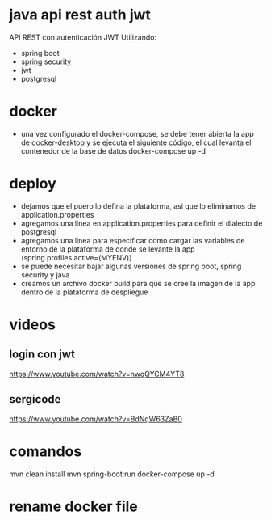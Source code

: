 # java api rest auth jwt
API REST con autenticación JWT
Utilizando:
- spring boot
- spring security
- jwt
- postgresql

# docker
- una vez configurado el docker-compose, se debe tener abierta la app de docker-desktop y se ejecuta el siguiente código, el cual levanta el contenedor de la base de datos
docker-compose up -d

# deploy

- dejamos que el puero lo defina la plataforma, asi que lo eliminamos de application.properties
- agregamos una linea en application.properties para definir el dialecto de postgresql
- agregamos una linea para especificar como cargar las variables de entorno de la plataforma de donde se levante la app (spring.profiles.active=(MYENV))
- se puede necesitar bajar algunas versiones de spring boot, spring security y java
- creamos un archivo docker build para que se cree la imagen de la app dentro de la plataforma de despliegue


# videos 
## login con jwt 
https://www.youtube.com/watch?v=nwqQYCM4YT8


## sergicode
https://www.youtube.com/watch?v=BdNqW63ZaB0

# comandos
mvn clean install
mvn spring-boot:run
docker-compose up -d

# rename docker file